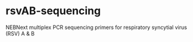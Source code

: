 # rsvAB-sequencing
NEBNext multiplex PCR sequencing primers for respiratory syncytial virus (RSV) A & B
